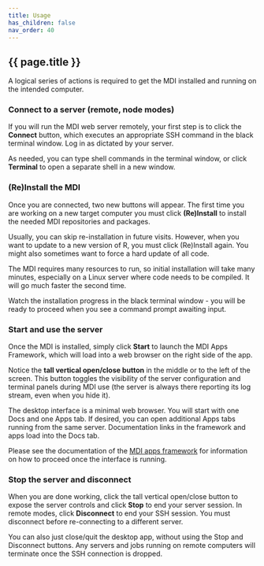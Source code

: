 ```yaml
---
title: Usage
has_children: false
nav_order: 40
---
```


## {{ page.title }}

A logical series of actions is required to get the
MDI installed and running on the intended computer.

### Connect to a server (remote, node modes)

If you will run the MDI web server remotely, your first
step is to click the **Connect** button, which 
executes an appropriate SSH command in the black
terminal window.  Log in as dictated by your server.

As needed, you can type shell commands in the terminal window,
or click **Terminal** to open a separate shell in a new window.

### (Re)Install the MDI

Once you are connected, two new buttons will appear.
The first time you are working on a new target computer 
you must click **(Re)Install** to install the needed MDI repositories
and packages.

Usually, you can skip re-installation in future visits.
However, when you want to update to a new version of R, you must
click (Re)Install again. You might also sometimes want to
force a hard update of all code.

The MDI requires many resources to run, so initial installation 
will take many minutes, especially on a Linux server where code
needs to be compiled. It will go much faster the second time. 

Watch the installation progress in the black terminal window - 
you will be ready to proceed when you see a command prompt
awaiting input.

### Start and use the server

Once the MDI is installed, simply click **Start** to launch the 
MDI Apps Framework, which will load into a web browser on the right
side of the app.

Notice the **tall vertical open/close button** in the middle or to the
left of the screen. This button toggles the visibility of the server
configuration and terminal panels during MDI use (the server is always
there reporting its log stream, even when you hide it).

The desktop interface is a minimal web browser. You will
start with one Docs and one Apps tab. If desired, you can open 
additional Apps tabs running from the same server. Documentation links
in the framework and apps load into the Docs tab.

Please see
the documentation of the 
[MDI apps framework](/mdi-apps-framework)
for information on how to proceed once the interface is running.

### Stop the server and disconnect

When you are done working, click the tall vertical open/close button
to expose the server controls and click **Stop** to end your 
server session. In remote modes, click **Disconnect**
to end your SSH session. You must disconnect before re-connecting
to a different server.

You can also just close/quit the desktop app,
without using the Stop and Disconnect buttons.
Any servers and jobs running on remote computers will terminate
once the SSH connection is dropped. 
